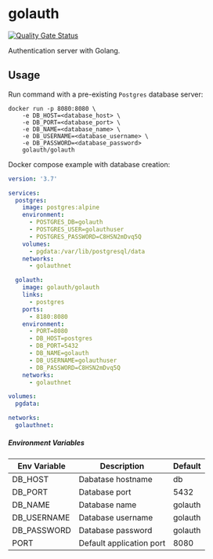 # golauth

[![Quality Gate Status](https://sonarcloud.io/api/project_badges/measure?project=golauth_golauth&metric=alert_status)](https://sonarcloud.io/dashboard?id=golauth_golauth)

Authentication server with Golang.

## Usage

Run command with a pre-existing `Postgres` database server:
```
docker run -p 8080:8080 \
    -e DB_HOST=<database_host> \
    -e DB_PORT=<database_port> \
    -e DB_NAME=<database_name> \
    -e DB_USERNAME=<database_username> \
    -e DB_PASSWORD=<database_password>
    golauth/golauth
```

Docker compose example with database creation:

```yaml
version: '3.7'

services:
  postgres:
    image: postgres:alpine
    environment:
      - POSTGRES_DB=golauth
      - POSTGRES_USER=golauthuser
      - POSTGRES_PASSWORD=C8HSN2mDvq5Q
    volumes:
      - pgdata:/var/lib/postgresql/data
    networks:
      - golauthnet

  golauth:
    image: golauth/golauth
    links:
      - postgres
    ports:
      - 8180:8080
    environment:
      - PORT=8080
      - DB_HOST=postgres
      - DB_PORT=5432
      - DB_NAME=golauth
      - DB_USERNAME=golauthuser
      - DB_PASSWORD=C8HSN2mDvq5Q
    networks:
      - golauthnet

volumes:
  pgdata:

networks:
  golauthnet:
```

##### Environment Variables

| Env Variable | Description              | Default |
|--------------|--------------------------|---------|
| DB_HOST      | Dabatase hostname        |db|
| DB_PORT      | Database port            |5432|
| DB_NAME      | Database name            |golauth|
| DB_USERNAME  | Database username        |golauth|
| DB_PASSWORD  | Database password        |golauth|
| PORT         | Default application port |8080|
